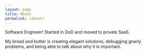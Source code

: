 ```yaml
---
layout: page
title: About
permalink: /about/
---
```


Software Engineer! Started in DoD and moved to private SaaS.

My bread and butter is creating elegant solutions, debugging gnarly problems, and being able to talk about why it is important. 
